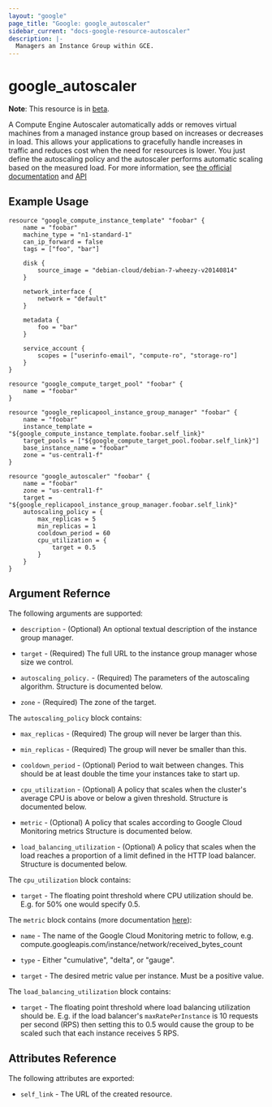 ```yaml
---
layout: "google"
page_title: "Google: google_autoscaler"
sidebar_current: "docs-google-resource-autoscaler"
description: |-
  Managers an Instance Group within GCE.
---
```


# google\_autoscaler

**Note**: This resource is in
[beta](https://cloud.google.com/terms/launch-stages).

A Compute Engine Autoscaler automatically adds or removes virtual machines from
a managed instance group based on increases or decreases in load. This allows
your applications to gracefully handle increases in traffic and reduces cost
when the need for resources is lower. You just define the autoscaling policy and
the autoscaler performs automatic scaling based on the measured load.  For more
information, see [the official
documentation](https://cloud.google.com/compute/docs/autoscaler/) and
[API](https://cloud.google.com/compute/docs/autoscaler/v1beta2/autoscalers)


## Example Usage

```
resource "google_compute_instance_template" "foobar" {
    name = "foobar"
    machine_type = "n1-standard-1"
    can_ip_forward = false
    tags = ["foo", "bar"]

    disk {
        source_image = "debian-cloud/debian-7-wheezy-v20140814"
    }

    network_interface {
        network = "default"
    }

    metadata {
        foo = "bar"
    }

    service_account {
        scopes = ["userinfo-email", "compute-ro", "storage-ro"]
    }
}

resource "google_compute_target_pool" "foobar" {
    name = "foobar"
}

resource "google_replicapool_instance_group_manager" "foobar" {
    name = "foobar"
    instance_template = "${google_compute_instance_template.foobar.self_link}"
    target_pools = ["${google_compute_target_pool.foobar.self_link}"]
    base_instance_name = "foobar"
    zone = "us-central1-f"
}

resource "google_autoscaler" "foobar" {
    name = "foobar"
    zone = "us-central1-f"
    target = "${google_replicapool_instance_group_manager.foobar.self_link}"
    autoscaling_policy = {
        max_replicas = 5
        min_replicas = 1
        cooldown_period = 60
        cpu_utilization = {
            target = 0.5
        }
    }
}
```

## Argument Refernce

The following arguments are supported:

* `description` - (Optional) An optional textual description of the instance
group manager.

* `target` - (Required) The full URL to the instance group manager whose size we
  control.

* `autoscaling_policy.` - (Required) The parameters of the autoscaling
  algorithm.  Structure is documented below.

* `zone` - (Required) The zone of the target.

The `autoscaling_policy` block contains:

* `max_replicas` - (Required) The group will never be larger than this.

* `min_replicas` - (Required) The group will never be smaller than this.

* `cooldown_period` - (Optional) Period to wait between changes.  This should be
  at least double the time your instances take to start up.

* `cpu_utilization` - (Optional) A policy that scales when the cluster's average
  CPU is above or below a given threshold.  Structure is documented below.

* `metric` - (Optional) A policy that scales according to Google Cloud
  Monitoring metrics  Structure is documented below.

* `load_balancing_utilization` - (Optional) A policy that scales when the load
  reaches a proportion of a limit defined in the HTTP load balancer.  Structure
is documented below.

The `cpu_utilization` block contains:

* `target` - The floating point threshold where CPU utilization should be.  E.g.
  for 50% one would specify 0.5.

The `metric` block contains (more documentation
[here](https://cloud.google.com/monitoring/api/metrics)):

* `name` - The name of the Google Cloud Monitoring metric to follow, e.g.
  compute.googleapis.com/instance/network/received_bytes_count

* `type` - Either "cumulative", "delta", or "gauge".

* `target` - The desired metric value per instance.  Must be a positive value.

The `load_balancing_utilization` block contains:

* `target` - The floating point threshold where load balancing utilization
  should be.  E.g. if the load balancer's `maxRatePerInstance` is 10 requests
  per second (RPS) then setting this to 0.5 would cause the group to be scaled
  such that each instance receives 5 RPS.


## Attributes Reference

The following attributes are exported:

* `self_link` - The URL of the created resource.
